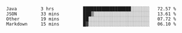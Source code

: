 <!--START_SECTION:waka-->
```text
Java         3 hrs           ██████████████████░░░░░░░   72.57 % 
JSON         33 mins         ███▒░░░░░░░░░░░░░░░░░░░░░   13.61 % 
Other        19 mins         ██░░░░░░░░░░░░░░░░░░░░░░░   07.72 % 
Markdown     15 mins         █▓░░░░░░░░░░░░░░░░░░░░░░░   06.10 % 
```
<!--END_SECTION:waka-->
